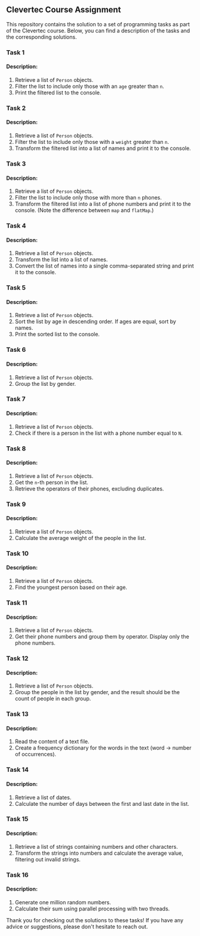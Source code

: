 ## Clevertec Course Assignment

This repository contains the solution to a set of programming tasks as part of the Clevertec course. Below, you can find a description of the tasks and the corresponding solutions.

### Task 1

#### Description:
1. Retrieve a list of `Person` objects.
2. Filter the list to include only those with an `age` greater than `n`.
3. Print the filtered list to the console.

### Task 2

#### Description:
1. Retrieve a list of `Person` objects.
2. Filter the list to include only those with a `weight` greater than `n`.
3. Transform the filtered list into a list of names and print it to the console.

### Task 3

#### Description:
1. Retrieve a list of `Person` objects.
2. Filter the list to include only those with more than `n` phones.
3. Transform the filtered list into a list of phone numbers and print it to the console. (Note the difference between `map` and `flatMap`.)

### Task 4

#### Description:
1. Retrieve a list of `Person` objects.
2. Transform the list into a list of names.
3. Convert the list of names into a single comma-separated string and print it to the console.

### Task 5

#### Description:
1. Retrieve a list of `Person` objects.
2. Sort the list by age in descending order. If ages are equal, sort by names.
3. Print the sorted list to the console.

### Task 6

#### Description:
1. Retrieve a list of `Person` objects.
2. Group the list by gender.

### Task 7

#### Description:
1. Retrieve a list of `Person` objects.
2. Check if there is a person in the list with a phone number equal to `N`.

### Task 8

#### Description:
1. Retrieve a list of `Person` objects.
2. Get the `n`-th person in the list.
3. Retrieve the operators of their phones, excluding duplicates.

### Task 9

#### Description:
1. Retrieve a list of `Person` objects.
2. Calculate the average weight of the people in the list.

### Task 10

#### Description:
1. Retrieve a list of `Person` objects.
2. Find the youngest person based on their age.

### Task 11

#### Description:
1. Retrieve a list of `Person` objects.
2. Get their phone numbers and group them by operator. Display only the phone numbers.

### Task 12

#### Description:
1. Retrieve a list of `Person` objects.
2. Group the people in the list by gender, and the result should be the count of people in each group.

### Task 13

#### Description:
1. Read the content of a text file.
2. Create a frequency dictionary for the words in the text (word -> number of occurrences).

### Task 14

#### Description:
1. Retrieve a list of dates.
2. Calculate the number of days between the first and last date in the list.

### Task 15

#### Description:
1. Retrieve a list of strings containing numbers and other characters.
2. Transform the strings into numbers and calculate the average value, filtering out invalid strings.

### Task 16

#### Description:
1. Generate one million random numbers.
2. Calculate their sum using parallel processing with two threads.

Thank you for checking out the solutions to these tasks! If you have any advice or suggestions, please don't hesitate to reach out.